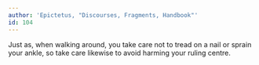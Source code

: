 ```yaml
---
author: 'Epictetus, "Discourses, Fragments, Handbook"'
id: 104
---
```


Just as, when walking around, you take care not to tread on a nail or sprain your ankle, so take care likewise to avoid harming your ruling centre.